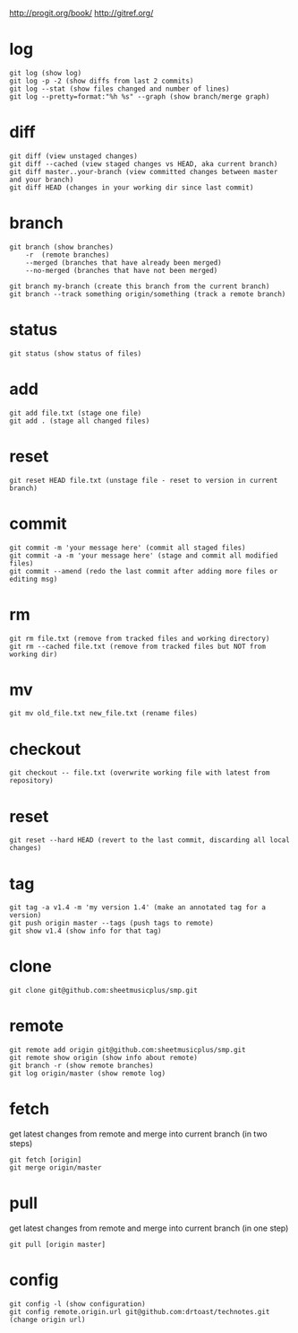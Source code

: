 http://progit.org/book/
http://gitref.org/

# log

    git log (show log)
    git log -p -2 (show diffs from last 2 commits)
    git log --stat (show files changed and number of lines)
    git log --pretty=format:"%h %s" --graph (show branch/merge graph)

# diff

    git diff (view unstaged changes)
    git diff --cached (view staged changes vs HEAD, aka current branch)
    git diff master..your-branch (view committed changes between master and your branch)
    git diff HEAD (changes in your working dir since last commit)

# branch

    git branch (show branches)
        -r  (remote branches)
        --merged (branches that have already been merged)
        --no-merged (branches that have not been merged)

    git branch my-branch (create this branch from the current branch)
    git branch --track something origin/something (track a remote branch)

# status

    git status (show status of files)

# add

    git add file.txt (stage one file)
    git add . (stage all changed files)

# reset

    git reset HEAD file.txt (unstage file - reset to version in current branch)

# commit

    git commit -m 'your message here' (commit all staged files)
    git commit -a -m 'your message here' (stage and commit all modified files)
    git commit --amend (redo the last commit after adding more files or editing msg)

# rm

    git rm file.txt (remove from tracked files and working directory)
    git rm --cached file.txt (remove from tracked files but NOT from working dir)

# mv

    git mv old_file.txt new_file.txt (rename files)

# checkout

    git checkout -- file.txt (overwrite working file with latest from repository)

# reset

    git reset --hard HEAD (revert to the last commit, discarding all local changes)

# tag

    git tag -a v1.4 -m 'my version 1.4' (make an annotated tag for a version)
    git push origin master --tags (push tags to remote)
    git show v1.4 (show info for that tag)

# clone

    git clone git@github.com:sheetmusicplus/smp.git

# remote

    git remote add origin git@github.com:sheetmusicplus/smp.git
    git remote show origin (show info about remote)
    git branch -r (show remote branches)
    git log origin/master (show remote log)

# fetch

get latest changes from remote and merge into current branch (in two steps)

    git fetch [origin]
    git merge origin/master

# pull

get latest changes from remote and merge into current branch (in one step)

    git pull [origin master]

# config

    git config -l (show configuration)
    git config remote.origin.url git@github.com:drtoast/technotes.git (change origin url)
